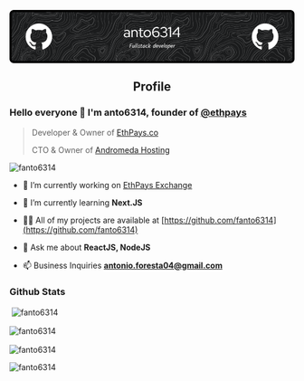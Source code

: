 <p align="center">
 <img src="./github-header-image.png" align="center" alt="Github Readme Stats"/>
 <h2 align="center">Profile</h2>
</p>

### Hello everyone 👋 I'm anto6314, founder of <a href="https://github.com/ethpays">@ethpays</a>

> Developer & Owner of [EthPays.co](https://ethpays.co/anto6314)
> 
> CTO & Owner of [Andromeda Hosting](https://store.andromeda-hosting.com)


<img src="https://komarev.com/ghpvc/?username=fanto6314" alt="fanto6314" />

- 🔭 I’m currently working on [EthPays Exchange](https://github.com/orgs/ethpays/)

- 🌱 I’m currently learning **Next.JS**

- 👨‍💻 All of my projects are available at [https://github.com/fanto6314](https://github.com/fanto6314)

- 💬 Ask me about **ReactJS, NodeJS**

- 📫 Business Inquiries **antonio.foresta04@gmail.com**

### Github Stats

<p>&nbsp;<img align="center" src="https://github-readme-stats-delta-teal-32.vercel.app/api?username=fanto6314&show_icons=true&theme=dark&locale=en" alt="fanto6314" /></p>

<p><img align="center" src="https://github-readme-streak-stats.herokuapp.com/?user=fanto6314&theme=dark" alt="fanto6314" /></p>

<p><img align="center" src="https://github-readme-stats-delta-teal-32.vercel.app/api/wakatime?username=anto6314&theme=dark&locale=en" alt="fanto6314"/></p>

<p><img align="left" src="https://github-readme-stats-delta-teal-32.vercel.app/api/top-langs?username=fanto6314&show_icons=true&theme=dark&locale=en&layout=compact" alt="fanto6314" /></p>
